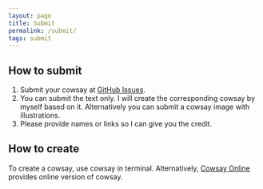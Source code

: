 ```yaml
---
layout: page
title: Submit
permalink: /submit/
tags: submit
---
```


## How to submit

1. Submit your cowsay at <a href="{{ site.github_repo }}/issues">GitHub Issues</a>.
2. You can submit the text only. I will create the corresponding cowsay by myself based on it. Alternatively you can submit a cowsay image with illustrations.
3. Please provide names or links so I can give you the credit.

## How to create

To create a cowsay, use cowsay in terminal. Alternatively, [Cowsay Online](http://cowsay.morecode.org/) provides online version of cowsay.


